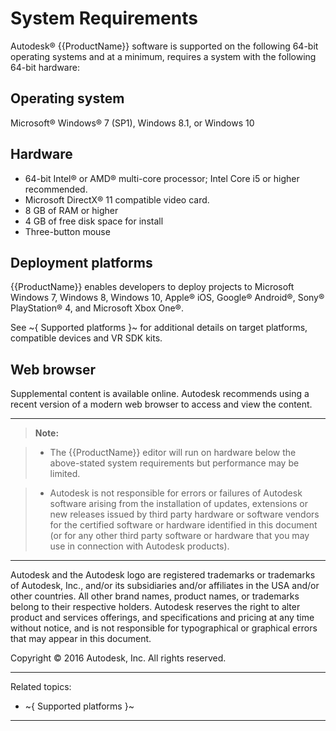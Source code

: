 # System Requirements

Autodesk® {{ProductName}} software is supported on the following 64-bit operating systems and at a minimum, requires a system with the following 64-bit hardware:

## Operating system

Microsoft® Windows® 7 (SP1), Windows 8.1, or Windows 10

## Hardware

- 64-bit Intel® or AMD® multi-core processor; Intel Core i5 or higher recommended.
- Microsoft DirectX® 11 compatible video card.
- 8 GB of RAM or higher
- 4 GB of free disk space for install
- Three-button mouse

## Deployment platforms

{{ProductName}} enables developers to deploy projects to Microsoft Windows 7, Windows 8, Windows 10, Apple® iOS, Google® Android®, Sony® PlayStation® 4, and Microsoft Xbox One®.

See ~{ Supported platforms }~ for additional details on target platforms, compatible devices and VR SDK kits.

## Web browser

Supplemental content is available online. Autodesk recommends using a recent version of a modern web browser to access and view the content.

* * *

> **Note:**

> - The {{ProductName}} editor will run on hardware below the above-stated system requirements but performance may be limited.

> - Autodesk is not responsible for errors or failures of Autodesk software arising from the installation of updates, extensions or new releases issued by third party hardware or software vendors for the certified software or hardware identified in this document (or for any other third party software or hardware that you may use in connection with Autodesk products).

* * *

Autodesk and the Autodesk logo are registered trademarks or trademarks of Autodesk, Inc., and/or its subsidiaries and/or affiliates in the USA and/or other countries. All other brand names, product names, or trademarks belong to their respective holders. Autodesk reserves the right to alter product and services offerings, and specifications and pricing at any time without notice, and is not responsible for typographical or graphical errors that may appear in this document.

Copyright © 2016 Autodesk, Inc. All rights reserved.

---
Related topics:
-	~{ Supported platforms }~
---
